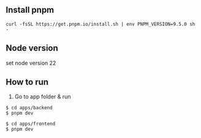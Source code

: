## Install pnpm

```
curl -fsSL https://get.pnpm.io/install.sh | env PNPM_VERSION=9.5.0 sh -
```

## Node version

set node version 22

## How to run

1. Go to app folder & run

```
$ cd apps/backend
$ pnpm dev
```

```
$ cd apps/frontend
$ pnpm dev
```
